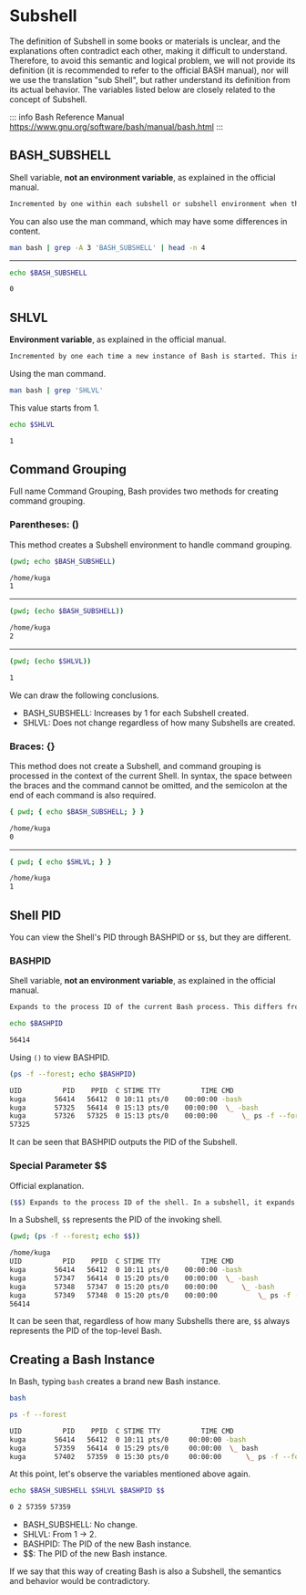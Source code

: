# Subshell

The definition of Subshell in some books or materials is unclear, and the explanations often contradict each other, making it difficult to understand.
Therefore, to avoid this semantic and logical problem, we will not provide its definition (it is recommended to refer to the official BASH manual),
nor will we use the translation "sub Shell", but rather understand its definition from its actual behavior.
The variables listed below are closely related to the concept of Subshell.

::: info Bash Reference Manual
https://www.gnu.org/software/bash/manual/bash.html
:::

## BASH_SUBSHELL

Shell variable, **not an environment variable**, as explained in the official manual.

```bash {frame="none" text-wrap="wrap"}
Incremented by one within each subshell or subshell environment when the shell begins executing in that environment. The initial value is 0. If BASH_SUBSHELL is unset, it loses its special properties, even if it is subsequently reset.
```

You can also use the man command, which may have some differences in content.

```bash
man bash | grep -A 3 'BASH_SUBSHELL' | head -n 4
```

***

```bash
echo $BASH_SUBSHELL
```

```bash
0
```

## SHLVL

**Environment variable**, as explained in the official manual.

```bash {frame="none" text-wrap="wrap"}
Incremented by one each time a new instance of Bash is started. This is intended to be a count of how deeply your Bash shells are nested.
```

Using the man command.

```bash
man bash | grep 'SHLVL'
```

This value starts from 1.

```bash
echo $SHLVL
```

```bash
1
```

## Command Grouping

Full name Command Grouping, Bash provides two methods for creating command grouping.

### Parentheses: ()

This method creates a Subshell environment to handle command grouping.

```bash
(pwd; echo $BASH_SUBSHELL)
```

```bash
/home/kuga
1
```

***

```bash
(pwd; (echo $BASH_SUBSHELL))
```

```bash
/home/kuga
2 
```

***

```bash
(pwd; (echo $SHLVL))
```

```bash
1
```

We can draw the following conclusions.

* BASH_SUBSHELL: Increases by 1 for each Subshell created.
* SHLVL: Does not change regardless of how many Subshells are created.

### Braces: {}

This method does not create a Subshell, and command grouping is processed in the context of the current Shell.
In syntax, the space between the braces and the command cannot be omitted, and the semicolon at the end of each command is also required.

```bash
{ pwd; { echo $BASH_SUBSHELL; } }
```

```bash
/home/kuga
0
```

***

```bash
{ pwd; { echo $SHLVL; } }
```

```bash
/home/kuga
1
```

## Shell PID

You can view the Shell's PID through BASHPID or `$$`, but they are different.

### BASHPID

Shell variable, **not an environment variable**, as explained in the official manual.

```bash {frame="none" text-wrap="wrap"}
Expands to the process ID of the current Bash process. This differs from $$ under certain circumstances, such as subshells that do not require Bash to be re-initialized. Assignments to BASHPID have no effect. If BASHPID is unset, it loses its special properties, even if it is subsequently reset.
```

```bash
echo $BASHPID
```

```bash
56414
```

Using `()` to view BASHPID.

```bash
(ps -f --forest; echo $BASHPID)
```

```bash
UID          PID    PPID  C STIME TTY          TIME CMD
kuga       56414   56412  0 10:11 pts/0    00:00:00 -bash
kuga       57325   56414  0 15:13 pts/0    00:00:00  \_ -bash
kuga       57326   57325  0 15:13 pts/0    00:00:00      \_ ps -f --forest
57325
```

It can be seen that BASHPID outputs the PID of the Subshell.

### Special Parameter $$

Official explanation.

```bash {frame="none" text-wrap="wrap"}
($$) Expands to the process ID of the shell. In a subshell, it expands to the process ID of the invoking shell, not the subshell.
```

In a Subshell, `$$` represents the PID of the invoking shell.

```bash
(pwd; (ps -f --forest; echo $$))
```

```bash
/home/kuga
UID          PID    PPID  C STIME TTY          TIME CMD
kuga       56414   56412  0 10:11 pts/0    00:00:00 -bash
kuga       57347   56414  0 15:20 pts/0    00:00:00  \_ -bash
kuga       57348   57347  0 15:20 pts/0    00:00:00      \_ -bash
kuga       57349   57348  0 15:20 pts/0    00:00:00          \_ ps -f --forest
56414
```

It can be seen that, regardless of how many Subshells there are, `$$` always represents the PID of the top-level Bash.

## Creating a Bash Instance

In Bash, typing `bash` creates a brand new Bash instance.

```bash
bash
```

```bash
ps -f --forest
```

```bash
UID          PID    PPID  C STIME TTY          TIME CMD
kuga       56414   56412  0 10:11 pts/0     00:00:00 -bash
kuga       57359   56414  0 15:29 pts/0     00:00:00  \_ bash
kuga       57402   57359  0 15:30 pts/0     00:00:00      \_ ps -f --forest
```

At this point, let's observe the variables mentioned above again.

```bash
echo $BASH_SUBSHELL $SHLVL $BASHPID $$
```

```bash
0 2 57359 57359
```

* BASH_SUBSHELL: No change.
* SHLVL: From 1 -> 2.
* BASHPID: The PID of the new Bash instance.
* \$\$: The PID of the new Bash instance.

If we say that this way of creating Bash is also a Subshell, the semantics and behavior would be contradictory.

